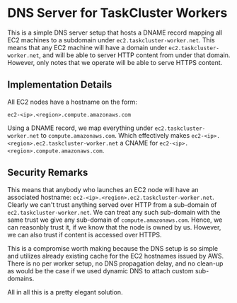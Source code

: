 DNS Server for TaskCluster Workers
==================================

This is a simple DNS server setup that hosts a DNAME record mapping all EC2
machines to a subdomain under `ec2.taskcluster-worker.net`. This means that any
EC2 machine will have a domain under `ec2.taskcluster-worker.net`, and will be
able to server HTTP content from under that domain. However, only notes that
we operate will be able to serve HTTPS content.

Implementation Details
----------------------
All EC2 nodes have a hostname on the form:

    ec2-<ip>.<region>.compute.amazonaws.com

Using a DNAME record, we map everything under `ec2.taskcluster-worker.net` to
`compute.amazonaws.com`. Which effectively makes
`ec2-<ip>.<region>.ec2.taskcluster-worker.net` a CNAME for
`ec2-<ip>.<region>.compute.amazonaws.com`.


Security Remarks
----------------
This means that anybody who launches an EC2 node will have an associated
hostname: `ec2-<ip>.<region>.ec2.taskcluster-worker.net`.
Clearly we can't trust anything served over HTTP from a sub-domain of
`ec2.taskcluster-worker.net`. We can treat any such sub-domain with the same
trust we give any sub-domain of `compute.amazonaws.com`. Hence, we can reasonbly
trust it, if we know that the node is owned by us. However, we can also trust if
content is accessed over HTTPS.

This is a compromise worth making because the DNS setup is so simple and
utilizes already existing cache for the EC2 hostnames issued by AWS.
There is no per worker setup, no DNS propagation delay, and no clean-up as
would be the case if we used dynamic DNS to attach custom sub-domains.

All in all this is a pretty elegant solution.

